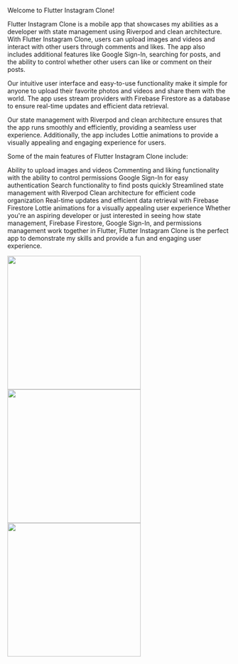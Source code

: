 Welcome to Flutter Instagram Clone!

Flutter Instagram Clone is a mobile app that showcases my abilities as a developer with state management using Riverpod and clean architecture. With Flutter Instagram Clone, users can upload images and videos and interact with other users through comments and likes. The app also includes additional features like Google Sign-In, searching for posts, and the ability to control whether other users can like or comment on their posts.

Our intuitive user interface and easy-to-use functionality make it simple for anyone to upload their favorite photos and videos and share them with the world. The app uses stream providers with Firebase Firestore as a database to ensure real-time updates and efficient data retrieval.

Our state management with Riverpod and clean architecture ensures that the app runs smoothly and efficiently, providing a seamless user experience. Additionally, the app includes Lottie animations to provide a visually appealing and engaging experience for users.

Some of the main features of Flutter Instagram Clone include:

Ability to upload images and videos
Commenting and liking functionality with the ability to control permissions
Google Sign-In for easy authentication
Search functionality to find posts quickly
Streamlined state management with Riverpod
Clean architecture for efficient code organization
Real-time updates and efficient data retrieval with Firebase Firestore
Lottie animations for a visually appealing user experience
Whether you're an aspiring developer or just interested in seeing how state management, Firebase Firestore, Google Sign-In, and permissions management work together in Flutter, Flutter Instagram Clone is the perfect app to demonstrate my skills and provide a fun and engaging user experience.

<p float="left">
  <img src="here.png" alt="" width="300" />
  <img src="here.png" alt="" width="300" />
  <img src="here.png" alt="" width="300" />

</p>
